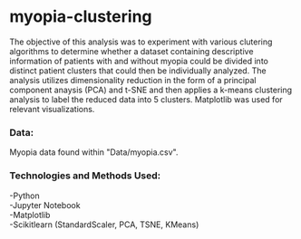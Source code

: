 # myopia-clustering

The objective of this analysis was to experiment with various clutering algorithms to determine whether a dataset containing descriptive information of patients with and without myopia could be divided into distinct patient clusters that could then be individually analyzed. The analysis utilizes dimensionality reduction in the form of a principal component anaysis (PCA) and t-SNE and then applies a k-means clustering analysis to label the reduced data into 5 clusters. Matplotlib was used for relevant visualizations.

### Data:
Myopia data found within "Data/myopia.csv".

### Technologies and Methods Used:  
-Python   
-Jupyter Notebook   
-Matplotlib   
-Scikitlearn (StandardScaler, PCA, TSNE, KMeans)    
